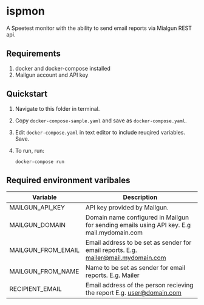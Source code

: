 # ispmon

A Speetest monitor with the ability to send email reports via Mialgun REST api. 

## Requirements

1. docker and docker-compose installed
2. Mailgun account and API key

## Quickstart

1. Navigate to this folder in terminal.
2. Copy `docker-compose-sample.yaml` and save as `docker-compose.yaml`.
3. Edit `docker-compose.yaml` in text editor to include reuqired variables. Save. 
4. To run, run:

    `docker-compose run`

## Required environment varibales

| Variable  | Description  |
|---|---|
| MAILGUN_API_KEY | API key provided by Mailgun. |
| MAILGUN_DOMAIN | Domain name configured in Mailgun for sending emails using API key. E.g mail.mydomain.com |
| MAILGUN_FROM_EMAIL | Email address to be set as sender for email reports. E.g. mailer@mail.mydomain.com |
| MAILGUN_FROM_NAME | Name to be set as sender for email reports. E.g. Mailer |
| RECIPIENT_EMAIL | Email address of the person recieving the report E.g. user@domain.com |
